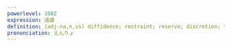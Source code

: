 ```yaml
---
powerlevel: 1082
expression: 遠慮
definition: (adj-na,n,vs) diffidence; restraint; reserve; discretion; tact; thoughtfulness; (P)
pronunciation: えんりょ
---
```

